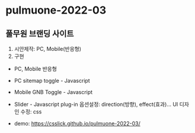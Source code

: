 # pulmuone-2022-03
## 풀무원 브랜딩 사이트
1. 시안제작: PC, Mobile(반응형)
2. 구현
  - PC, Mobile 반응형
  - PC sitemap toggle - Javascript
  - Mobile GNB Toggle - Javascript
  - Slider - Javascript plug-in
      옵션설정: direction(방향), effect(효과)...
      UI 디자인 수정: css

- demo: https://csslick.github.io/pulmuone-2022-03/